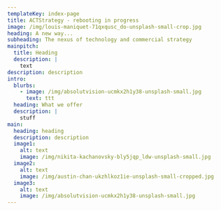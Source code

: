 ```yaml
---
templateKey: index-page
title: ACTStrategy - rebooting in progress
image: /img/louis-maniquet-71qxqusc_do-unsplash-small-crop.jpg
heading: A new way...
subheading: The nexus of technology and commercial strategy
mainpitch:
  title: Heading
  description: |
    text
description: description
intro:
  blurbs:
    - image: /img/absolutvision-ucmkx2h1y38-unsplash-small.jpg
      text: ttt
  heading: What we offer
  description: |
    stuff
main:
  heading: heading
  description: description
  image1:
    alt: text
    image: /img/nikita-kachanovsky-bly5jqp_ldw-unsplash-small.jpg
  image2:
    alt: text
    image: /img/austin-chan-ukzhlkoz1ie-unsplash-small-cropped.jpg
  image3:
    alt: text
    image: /img/absolutvision-ucmkx2h1y38-unsplash-small.jpg
---
```


